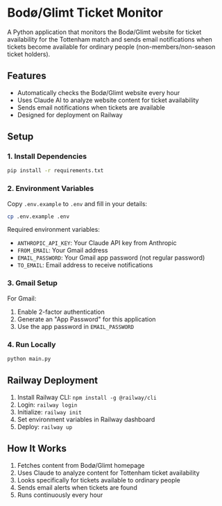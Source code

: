 # Bodø/Glimt Ticket Monitor

A Python application that monitors the Bodø/Glimt website for ticket availability for the Tottenham match and sends email notifications when tickets become available for ordinary people (non-members/non-season ticket holders).

## Features

- Automatically checks the Bodø/Glimt website every hour
- Uses Claude AI to analyze website content for ticket availability  
- Sends email notifications when tickets are available
- Designed for deployment on Railway

## Setup

### 1. Install Dependencies

```bash
pip install -r requirements.txt
```

### 2. Environment Variables

Copy `.env.example` to `.env` and fill in your details:

```bash
cp .env.example .env
```

Required environment variables:
- `ANTHROPIC_API_KEY`: Your Claude API key from Anthropic
- `FROM_EMAIL`: Your Gmail address
- `EMAIL_PASSWORD`: Your Gmail app password (not regular password)
- `TO_EMAIL`: Email address to receive notifications

### 3. Gmail Setup

For Gmail:
1. Enable 2-factor authentication
2. Generate an "App Password" for this application
3. Use the app password in `EMAIL_PASSWORD`

### 4. Run Locally

```bash
python main.py
```

## Railway Deployment

1. Install Railway CLI: `npm install -g @railway/cli`
2. Login: `railway login`
3. Initialize: `railway init`
4. Set environment variables in Railway dashboard
5. Deploy: `railway up`

## How It Works

1. Fetches content from Bodø/Glimt homepage
2. Uses Claude to analyze content for Tottenham ticket availability
3. Looks specifically for tickets available to ordinary people
4. Sends email alerts when tickets are found
5. Runs continuously every hour
